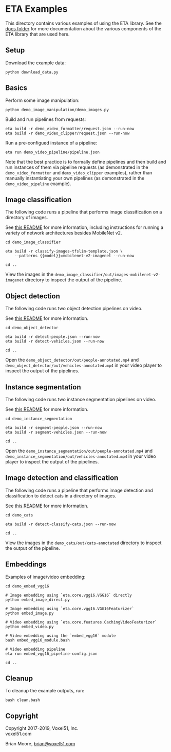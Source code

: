 # ETA Examples

This directory contains various examples of using the ETA library. See the
[docs folder](https://github.com/voxel51/eta/tree/develop/docs) for more
documentation about the various components of the ETA library that are used
here.


## Setup

Download the example data:

```shell
python download_data.py
```


## Basics

Perform some image manipulation:

```shell
python demo_image_manipulation/demo_images.py
```

Build and run pipelines from requests:

```shell
eta build -r demo_video_formatter/request.json --run-now
eta build -r demo_video_clipper/request.json --run-now
```

Run a pre-configued instance of a pipeline:

```shell
eta run demo_video_pipeline/pipeline.json
```

Note that the best practice is to formally define pipelines and then build and
run instances of them via pipeline requests (as demonstrated in the
`demo_video_formatter` and `demo_video_clipper` examples), rather than manually
instantiating your own pipelines (as demonstrated in the `demo_video_pipeline`
example).


## Image classification

The following code runs a pipeline that performs image classification on
a directory of images.

See [this README](demo_image_classifier/README.md) for more information,
including instructions for running a variety of network architectures besides
MobileNet v2.

```shell
cd demo_image_classifier

eta build -r classify-images-tfslim-template.json \
    --patterns {{model}}=mobilenet-v2-imagenet --run-now

cd ..
```

View the images in the `demo_image_classifier/out/images-mobilenet-v2-imagenet`
directory to inspect the output of the pipeline.


## Object detection

The following code runs two object detection pipelines on video.

See [this README](demo_object_detector/README.md) for more information.

```shell
cd demo_object_detector

eta build -r detect-people.json --run-now
eta build -r detect-vehicles.json --run-now

cd ..
```

Open the `demo_object_detector/out/people-annotated.mp4` and
`demo_object_detector/out/vehicles-annotated.mp4` in your video player to
inspect the output of the pipelines.


## Instance segmentation

The following code runs two instance segmentation pipelines on video.

See [this README](demo_instance_segmentation/README.md) for more information.

```shell
cd demo_instance_segmentation

eta build -r segment-people.json --run-now
eta build -r segment-vehicles.json --run-now

cd ..
```

Open the `demo_instance_segmentation/out/people-annotated.mp4` and
`demo_instance_segmentation/out/vehicles-annotated.mp4` in your video player to
inspect the output of the pipelines.


## Image detection and classification

The following code runs a pipeline that performs image detection and
classification to detect cats in a directory of images.

See [this README](demo_cats/README.md) for more information.

```shell
cd demo_cats

eta build -r detect-classify-cats.json --run-now

cd ..
```

View the images in the `demo_cats/out/cats-annotated` directory to inspect the
output of the pipeline.


## Embeddings

Examples of image/video embedding:

```shell
cd demo_embed_vgg16

# Image embedding using `eta.core.vgg16.VGG16` directly
python embed_image_direct.py

# Image embedding using `eta.core.vgg16.VGG16Featurizer`
python embed_image.py

# Video embedding using `eta.core.features.CachingVideoFeaturizer`
python embed_video.py

# Video embedding using the `embed_vgg16` module
bash embed_vgg16_module.bash

# Video embedding pipeline
eta run embed_vgg16_pipeline-config.json

cd ..
```


## Cleanup

To cleanup the example outputs, run:

```shell
bash clean.bash
```


## Copyright

Copyright 2017-2019, Voxel51, Inc.<br>
voxel51.com

Brian Moore, brian@voxel51.com
